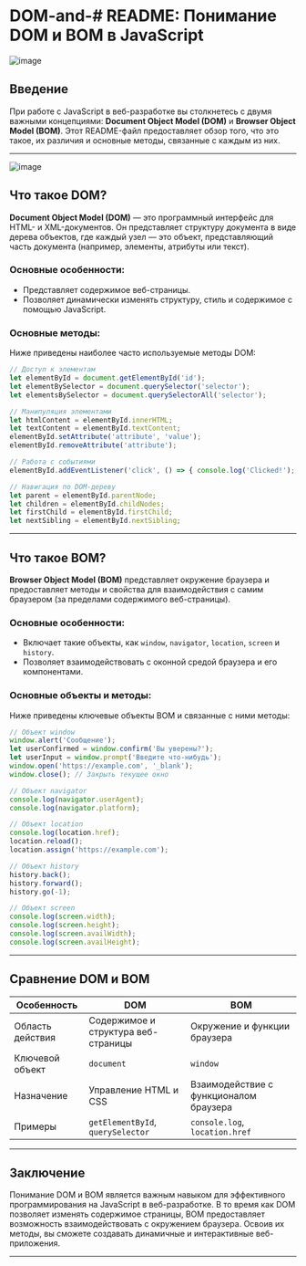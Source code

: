 # DOM-and-# README: Понимание DOM и BOM в JavaScript

![image](https://github.com/user-attachments/assets/7d3a8232-5602-4dc6-bb38-de2e428fc26f)

## Введение
При работе с JavaScript в веб-разработке вы столкнетесь с двумя важными концепциями: **Document Object Model (DOM)** и **Browser Object Model (BOM)**. Этот README-файл предоставляет обзор того, что это такое, их различия и основные методы, связанные с каждым из них.

---

![image](https://github.com/user-attachments/assets/a8c86777-cd8e-4b4e-bff7-6c0563d0e72f)

## Что такое DOM?
**Document Object Model (DOM)** — это программный интерфейс для HTML- и XML-документов. Он представляет структуру документа в виде дерева объектов, где каждый узел — это объект, представляющий часть документа (например, элементы, атрибуты или текст).

### Основные особенности:
- Представляет содержимое веб-страницы.
- Позволяет динамически изменять структуру, стиль и содержимое с помощью JavaScript.

### Основные методы:
Ниже приведены наиболее часто используемые методы DOM:

```javascript
// Доступ к элементам
let elementById = document.getElementById('id');
let elementBySelector = document.querySelector('selector'); 
let elementsBySelector = document.querySelectorAll('selector'); 

// Манипуляция элементами
let htmlContent = elementById.innerHTML;
let textContent = elementById.textContent; 
elementById.setAttribute('attribute', 'value');
elementById.removeAttribute('attribute'); 

// Работа с событиями
elementById.addEventListener('click', () => { console.log('Clicked!'); });

// Навигация по DOM-дереву
let parent = elementById.parentNode; 
let children = elementById.childNodes; 
let firstChild = elementById.firstChild; 
let nextSibling = elementById.nextSibling;
```

---

## Что такое BOM?
**Browser Object Model (BOM)** представляет окружение браузера и предоставляет методы и свойства для взаимодействия с самим браузером (за пределами содержимого веб-страницы).

### Основные особенности:
- Включает такие объекты, как `window`, `navigator`, `location`, `screen` и `history`.
- Позволяет взаимодействовать с оконной средой браузера и его компонентами.

### Основные объекты и методы:
Ниже приведены ключевые объекты BOM и связанные с ними методы:

```javascript
// Объект window
window.alert('Сообщение'); 
let userConfirmed = window.confirm('Вы уверены?');
let userInput = window.prompt('Введите что-нибудь');
window.open('https://example.com', '_blank');
window.close(); // Закрыть текущее окно

// Объект navigator
console.log(navigator.userAgent);
console.log(navigator.platform);

// Объект location
console.log(location.href);
location.reload(); 
location.assign('https://example.com'); 

// Объект history
history.back(); 
history.forward(); 
history.go(-1); 

// Объект screen
console.log(screen.width); 
console.log(screen.height); 
console.log(screen.availWidth); 
console.log(screen.availHeight);
```

---

## Сравнение DOM и BOM
| Особенность         | DOM                                  | BOM                                  |
|---------------------|--------------------------------------|--------------------------------------|
| Область действия    | Содержимое и структура веб-страницы | Окружение и функции браузера         |
| Ключевой объект     | `document`                          | `window`                             |
| Назначение          | Управление HTML и CSS               | Взаимодействие с функционалом браузера |
| Примеры             | `getElementById`, `querySelector`   | `console.log`, `location.href` |

---

## Заключение
Понимание DOM и BOM является важным навыком для эффективного программирования на JavaScript в веб-разработке. В то время как DOM позволяет изменять содержимое страницы, BOM предоставляет возможность взаимодействовать с окружением браузера. Освоив их методы, вы сможете создавать динамичные и интерактивные веб-приложения.

---

